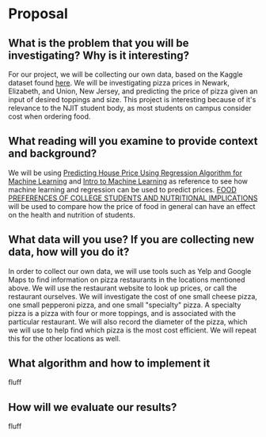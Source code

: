 # Proposal
## What is the problem that you will be investigating? Why is it interesting?

For our project, we will be collecting our own data, based on the Kaggle dataset found [here](https://www.kaggle.com/alyeasin/predict-pizza-price?select=Pizza-Price.csv). We will be investigating pizza prices in Newark, Elizabeth, and Union, New Jersey, and predicting the price of pizza given an input of desired toppings and size.  This project is interesting because of it's relevance to the NJIT student body, as most students on campus consider cost when ordering food.

## What reading will you examine to provide context and background?
We will be using [Predicting House Price Using Regression Algorithm for Machine Learning](https://yalantis.com/blog/predictive-algorithm-for-house-price/) and [Intro to Machine Learning](https://www.kaggle.com/learn/intro-to-machine-learning) as reference to see how machine learning and regression can be used to predict prices. [FOOD PREFERENCES OF COLLEGE STUDENTS AND NUTRITIONAL IMPLICATIONS](https://ift.onlinelibrary.wiley.com/doi/abs/10.1111/j.1365-2621.1970.tb00950.x) will be used to compare how the price of food in general can have an effect on the health and nutrition of students.

## What data will you use? If you are collecting new data, how will you do it?

In order to collect our own data, we will use tools such as Yelp and Google Maps to find information on pizza restaurants in the locations mentioned above. We will use the restaurant website to look up prices, or call the restaurant ourselves. We will investigate the cost  of one small cheese pizza, one small pepperoni pizza, and one small "specialty" pizza. A specialty pizza is a pizza with four or more toppings, and is associated with the particular restaurant. We will also record the diameter of the pizza, which we will use to help find which pizza is the most cost efficient. We will repeat this for the other locations as well. 

## What algorithm and how to implement it
fluff

## How will we evaluate our results?
fluff